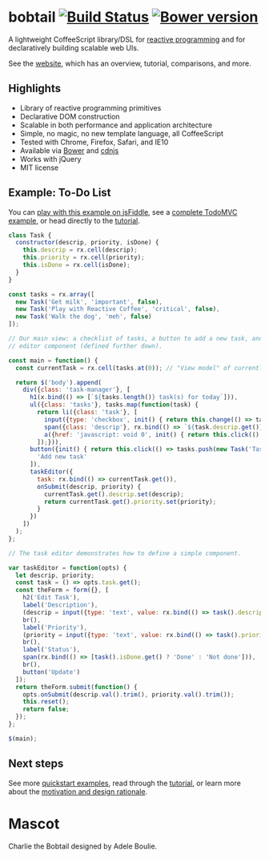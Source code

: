 bobtail [![Build Status](https://secure.travis-ci.org/yang/reactive-coffee.png?branch=master)](https://travis-ci.org/inferinc/bobtail) [![Bower version](https://badge.fury.io/bo/reactive-coffee.svg)](http://badge.fury.io/bo/reactive-coffee)
===============

A lightweight CoffeeScript library/DSL for [reactive programming] and for
declaratively building scalable web UIs.

See the [website], which has an overview, tutorial, comparisons, and more.

[reactive programming]: http://en.wikipedia.org/wiki/Reactive_programming
[website]: http://bobtailjs.io

Highlights
----------

- Library of reactive programming primitives
- Declarative DOM construction
- Scalable in both performance and application architecture
- Simple, no magic, no new template language, all CoffeeScript
- Tested with Chrome, Firefox, Safari, and IE10
- Available via [Bower] and [cdnjs]
- Works with jQuery
- MIT license

[Bower]: http://bower.io/
[cdnjs]: http://cdnjs.com/
[fiddle]: http://jsfiddle.net/yang/SGvuy/

Example: To-Do List
-------------------

You can [play with this example on jsFiddle][fiddle], see a [complete
TodoMVC example][TodoMVC], or head directly to the [tutorial].

```javascript
class Task {
  constructor(descrip, priority, isDone) {
    this.descrip = rx.cell(descrip);
    this.priority = rx.cell(priority);
    this.isDone = rx.cell(isDone);
  }
}

const tasks = rx.array([
  new Task('Get milk', 'important', false),
  new Task('Play with Reactive Coffee', 'critical', false),
  new Task('Walk the dog', 'meh', false)
]);

// Our main view: a checklist of tasks, a button to add a new task, and a task
// editor component (defined further down).

const main = function() {
  const currentTask = rx.cell(tasks.at(0)); // "View model" of currently selected task

  return $('body').append(
    div({class: 'task-manager'}, [
      h1(x.bind(() => [`${tasks.length()} task(s) for today`])),
      ul({class: 'tasks'}, tasks.map(function(task) {
        return li({class: 'task'}, [
          input({type: 'checkbox', init() { return this.change(() => task.isDone.set(this.is(':checked'))); }}),
          span({class: 'descrip'}, rx.bind(() => `${task.descrip.get()} (${task.priority.get()})`)),
          a({href: 'javascript: void 0', init() { return this.click(() => currentTask.set(task)); }}, 'Edit')
        ]);})),
      button({init() { return this.click(() => tasks.push(new Task('Task', 'none', false))); }}, [
        'Add new task'
      ]),
      taskEditor({
        task: rx.bind(() => currentTask.get()),
        onSubmit(descrip, priority) {
          currentTask.get().descrip.set(descrip);
          return currentTask.get().priority.set(priority);
        }
      })
    ])
  );
};

// The task editor demonstrates how to define a simple component.

var taskEditor = function(opts) {
  let descrip, priority;
  const task = () => opts.task.get();
  const theForm = form({}, [
    h2('Edit Task'),
    label('Description'),
    (descrip = input({type: 'text', value: rx.bind(() => task().descrip.get())})),
    br(),
    label('Priority'),
    (priority = input({type: 'text', value: rx.bind(() => task().priority.get())})),
    br(),
    label('Status'),
    span(rx.bind(() => [task().isDone.get() ? 'Done' : 'Not done'])),
    br(),
    button('Update')
  ]);
  return theForm.submit(function() {
    opts.onSubmit(descrip.val().trim(), priority.val().trim());
    this.reset();
    return false;
  });
};

$(main);
```

[TodoMVC]: https://github.com/yang/reactive-coffee/blob/master/examples/todomvc/index.jade

Next steps
----------

See more [quickstart examples][quickstart], read through the
[tutorial][tutorial], or learn more about the [motivation and design
rationale][design].

[quickstart]: http://yang.github.io/reactive-coffee/quickstart.html
[tutorial]: http://yang.github.io/reactive-coffee/tutorial.html
[design]: http://yang.github.io/reactive-coffee/design.html
[related]: http://yang.github.io/reactive-coffee/related.html

# Mascot
Charlie the Bobtail designed by Adele Boulie.
